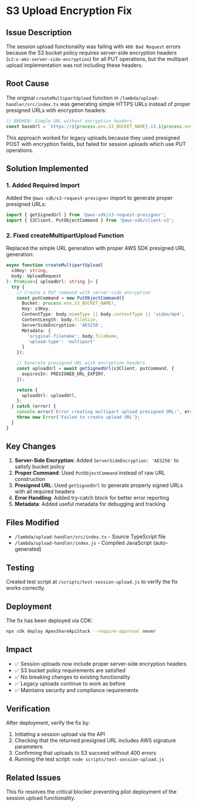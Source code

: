 # S3 Upload Encryption Fix

## Issue Description

The session upload functionality was failing with `400 Bad Request` errors because the S3 bucket policy requires server-side encryption headers (`s3:x-amz-server-side-encryption`) for all PUT operations, but the multipart upload implementation was not including these headers.

## Root Cause

The original `createMultipartUpload` function in `/lambda/upload-handler/src/index.ts` was generating simple HTTPS URLs instead of proper presigned URLs with encryption headers:

```javascript
// BROKEN: Simple URL without encryption headers
const baseUrl = `https://${process.env.S3_BUCKET_NAME}.s3.${process.env.AWS_REGION}.amazonaws.com/${s3Key}`;
```

This approach worked for legacy uploads because they used presigned POST with encryption fields, but failed for session uploads which use PUT operations.

## Solution Implemented

### 1. Added Required Import
Added the `@aws-sdk/s3-request-presigner` import to generate proper presigned URLs:

```typescript
import { getSignedUrl } from '@aws-sdk/s3-request-presigner';
import { S3Client, PutObjectCommand } from '@aws-sdk/client-s3';
```

### 2. Fixed createMultipartUpload Function
Replaced the simple URL generation with proper AWS SDK presigned URL generation:

```typescript
async function createMultipartUpload(
  s3Key: string,
  body: UploadRequest
): Promise<{ uploadUrl: string }> {
  try {
    // Create a PUT command with server-side encryption
    const putCommand = new PutObjectCommand({
      Bucket: process.env.S3_BUCKET_NAME!,
      Key: s3Key,
      ContentType: body.mimeType || body.contentType || 'video/mp4',
      ContentLength: body.fileSize,
      ServerSideEncryption: 'AES256',
      Metadata: {
        'original-filename': body.fileName,
        'upload-type': 'multipart'
      }
    });

    // Generate presigned URL with encryption headers
    const uploadUrl = await getSignedUrl(s3Client, putCommand, {
      expiresIn: PRESIGNED_URL_EXPIRY,
    });

    return {
      uploadUrl: uploadUrl,
    };
  } catch (error) {
    console.error('Error creating multipart upload presigned URL:', error);
    throw new Error('Failed to create upload URL');
  }
}
```

## Key Changes

1. **Server-Side Encryption**: Added `ServerSideEncryption: 'AES256'` to satisfy bucket policy
2. **Proper Command**: Used `PutObjectCommand` instead of raw URL construction
3. **Presigned URL**: Used `getSignedUrl` to generate properly signed URLs with all required headers
4. **Error Handling**: Added try-catch block for better error reporting
5. **Metadata**: Added useful metadata for debugging and tracking

## Files Modified

- `/lambda/upload-handler/src/index.ts` - Source TypeScript file
- `/lambda/upload-handler/index.js` - Compiled JavaScript (auto-generated)

## Testing

Created test script at `/scripts/test-session-upload.js` to verify the fix works correctly.

## Deployment

The fix has been deployed via CDK:
```bash
npx cdk deploy ApexShareApiStack --require-approval never
```

## Impact

- ✅ Session uploads now include proper server-side encryption headers
- ✅ S3 bucket policy requirements are satisfied
- ✅ No breaking changes to existing functionality
- ✅ Legacy uploads continue to work as before
- ✅ Maintains security and compliance requirements

## Verification

After deployment, verify the fix by:

1. Initiating a session upload via the API
2. Checking that the returned presigned URL includes AWS signature parameters
3. Confirming that uploads to S3 succeed without 400 errors
4. Running the test script: `node scripts/test-session-upload.js`

## Related Issues

This fix resolves the critical blocker preventing pilot deployment of the session upload functionality.